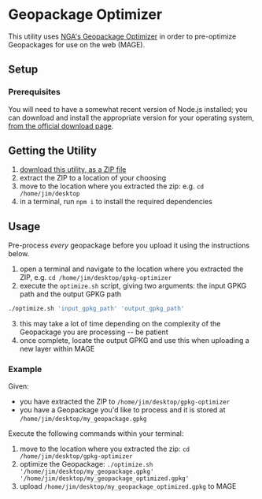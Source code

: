 # Geopackage Optimizer

This utility uses [NGA's Geopackage Optimizer](https://github.com/ngageoint/geopackage-js/tree/master/optimizer) in order to pre-optimize Geopackages for use on the web (MAGE).

## Setup

### Prerequisites

You will need to have a somewhat recent version of Node.js installed; you can download and install the appropriate version for your operating system, [from the official download page](https://nodejs.org/en/download/).

## Getting the Utility

1. [download this utility, as a ZIP file](https://github.com/TeslaGov/gpkg-optimizer/archive/master.zip)
2. extract the ZIP to a location of your choosing
3. move to the location where you extracted the zip: e.g. `cd /home/jim/desktop`
4. in a terminal, run `npm i` to install the required dependencies

## Usage

Pre-process _every_ geopackage before you upload it using the instructions below.

1. open a terminal and navigate to the location where you extracted the ZIP, e.g. `cd /home/jim/desktop/gpkg-optimizer`
2. execute the `optimize.sh` script, giving two arguments: the input GPKG path and the output GPKG path

```bash
./optimize.sh 'input_gpkg_path' 'output_gpkg_path'
```

3. this may take a lot of time depending on the complexity of the Geopackage you are processing -- be patient
4. once complete, locate the output GPKG and use this when uploading a new layer within MAGE

### Example

Given:
- you have extracted the ZIP to `/home/jim/desktop/gpkg-optimizer`
- you have a Geopackage you'd like to process and it is stored at `/home/jim/desktop/my_geopackage.gpkg`

Execute the following commands within your terminal:

1. move to the location where you extracted the zip: `cd /home/jim/desktop/gpkg-optimizer`
2. optimize the Geopackage: `./optimize.sh '/home/jim/desktop/my_geopackage.gpkg' '/home/jim/desktop/my_geopackage_optimized.gpkg'`
3. upload `/home/jim/desktop/my_geopackage_optimized.gpkg` to MAGE
